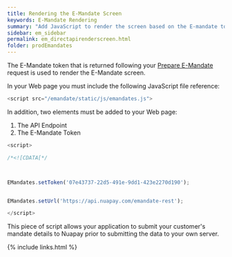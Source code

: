 ```yaml
---
title: Rendering the E-Mandate Screen
keywords: E-Mandate Rendering
summary: "Add JavaScript to render the screen based on the E-mandate token returned."
sidebar: em_sidebar
permalink: em_directapirenderscreen.html
folder: prodEmandates
---
```


The E-Mandate token that is returned following your <a href ="em_tokendirectapi.html">Prepare E-Mandate</a> request is used to render the E-Mandate screen.

In your Web page you must include the following JavaScript file reference:

````js
<script src="/emandate/static/js/emandates.js">
````

In addition, two elements must be added to your Web page:

1. The API Endpoint
1. The E-Mandate Token

````js
<script> 

/*<![CDATA[*/ 



EMandates.setToken('07e43737-22d5-491e-9dd1-423e2270d190'); 


EMandates.setUrl('https://api.nuapay.com/emandate-rest'); 

</script>
````

This piece of script allows your application to submit your customer's mandate details to Nuapay prior to submitting the data to your own server.

{% include links.html %}
